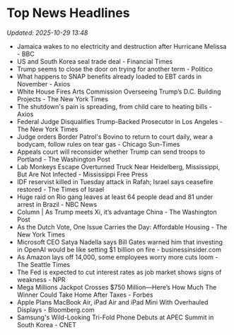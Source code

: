 # Top News Headlines

_Updated: 2025-10-29 13:48_

- Jamaica wakes to no electricity and destruction after Hurricane Melissa - BBC
- US and South Korea seal trade deal - Financial Times
- Trump seems to close the door on trying for another term - Politico
- What happens to SNAP benefits already loaded to EBT cards in November - Axios
- White House Fires Arts Commission Overseeing Trump’s D.C. Building Projects - The New York Times
- The shutdown's pain is spreading, from child care to heating bills - Axios
- Federal Judge Disqualifies Trump-Backed Prosecutor in Los Angeles - The New York Times
- Judge orders Border Patrol's Bovino to return to court daily, wear a bodycam, follow rules on tear gas - Chicago Sun-Times
- Appeals court will reconsider whether Trump can send troops to Portland - The Washington Post
- Lab Monkeys Escape Overturned Truck Near Heidelberg, Mississippi, But Are Not Infected - Mississippi Free Press
- IDF reservist killed in Tuesday attack in Rafah; Israel says ceasefire restored - The Times of Israel
- Huge raid on Rio gang leaves at least 64 people dead and 81 under arrest in Brazil - NBC News
- Column | As Trump meets Xi, it’s advantage China - The Washington Post
- As the Dutch Vote, One Issue Carries the Day: Affordable Housing - The New York Times
- Microsoft CEO Satya Nadella says Bill Gates warned him that investing in OpenAI would be like setting $1 billion on fire - businessinsider.com
- As Amazon lays off 14,000, some employees worry more cuts loom - The Seattle Times
- The Fed is expected to cut interest rates as job market shows signs of weakness - NPR
- Mega Millions Jackpot Crosses $750 Million—Here’s How Much The Winner Could Take Home After Taxes - Forbes
- Apple Plans MacBook Air, iPad Air and iPad Mini With Overhauled Displays - Bloomberg.com
- Samsung's Wild-Looking Tri-Fold Phone Debuts at APEC Summit in South Korea - CNET